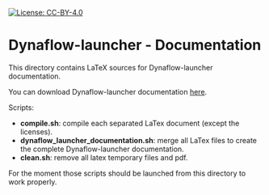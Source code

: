 <!--
    Except where otherwise noted, content in this documentation is Copyright (c)
    2022, RTE (http://www.rte-france.com) and licensed under a
    CC-BY-4.0 (https://creativecommons.org/licenses/by/4.0/)
    license. All rights reserved.
-->
[![License: CC-BY-4.0](https://img.shields.io/badge/License-CC%20BY%204.0-lightgrey.svg)](https://creativecommons.org/licenses/by/4.0/)

# Dynaflow-launcher - Documentation

This directory contains LaTeX sources for Dynaflow-launcher documentation.

You can download Dynaflow-launcher documentation [here](https://github.com/dynawo/dynaflow-launcher/releases/download/v1.3.1/DynaflowLauncherDocumentation.pdf).

Scripts:
* **compile.sh**: compile each separated LaTex document (except the licenses).
* **dynaflow_launcher_documentation.sh**: merge all LaTex files to create the complete Dynaflow-launcher documentation.
* **clean.sh**: remove all latex temporary files and pdf.

For the moment those scripts should be launched from this directory to work properly.

